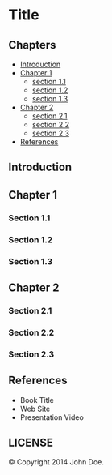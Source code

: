 Title
================================================================================


Chapters
--------------------------------------------------------------------------------

- [Introduction](#introduction)
- [Chapter 1](#chapter-1)
  - [section 1.1](#section-11)
  - [section 1.2](#section-12)
  - [section 1.3](#section-13)
- [Chapter 2](#chapter-2)
  - [section 2.1](#section-21)
  - [section 2.2](#section-22)
  - [section 2.3](#section-23)
- [References](#references)


Introduction
--------------------------------------------------------------------------------




Chapter 1
--------------------------------------------------------------------------------

### Section 1.1

### Section 1.2

### Section 1.3


Chapter 2
--------------------------------------------------------------------------------

### Section 2.1

### Section 2.2

### Section 2.3



References
--------------------------------------------------------------------------------

- Book Title
- Web Site
- Presentation Video


LICENSE
--------------------------------------------------------------------------------

&copy; Copyright 2014 John Doe.
